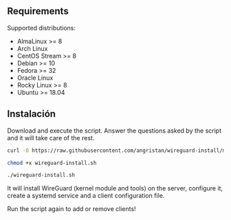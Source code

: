 ## Requirements

Supported distributions:

- AlmaLinux >= 8
- Arch Linux
- CentOS Stream >= 8
- Debian >= 10
- Fedora >= 32
- Oracle Linux
- Rocky Linux >= 8
- Ubuntu >= 18.04

## Instalación

Download and execute the script. Answer the questions asked by the script and it will take care of the rest.

```bash
curl -O https://raw.githubusercontent.com/angristan/wireguard-install/master/wireguard-install.sh

chmod +x wireguard-install.sh

./wireguard-install.sh
```

It will install WireGuard (kernel module and tools) on the server, configure it, create a systemd service and a client configuration file.

Run the script again to add or remove clients!

